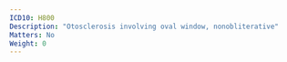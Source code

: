 ```yaml
---
ICD10: H800
Description: "Otosclerosis involving oval window, nonobliterative"
Matters: No
Weight: 0
---
```


